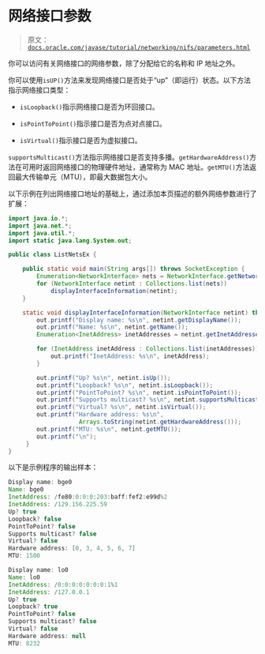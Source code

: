 # 网络接口参数

> 原文：[`docs.oracle.com/javase/tutorial/networking/nifs/parameters.html`](https://docs.oracle.com/javase/tutorial/networking/nifs/parameters.html)

你可以访问有关网络接口的网络参数，除了分配给它的名称和 IP 地址之外。

你可以使用`isUP()`方法来发现网络接口是否处于“up”（即运行）状态。以下方法指示网络接口类型：

+   `isLoopback()`指示网络接口是否为环回接口。

+   `isPointToPoint()`指示接口是否为点对点接口。

+   `isVirtual()`指示接口是否为虚拟接口。

`supportsMulticast()`方法指示网络接口是否支持多播。`getHardwareAddress()`方法在可用时返回网络接口的物理硬件地址，通常称为 MAC 地址。`getMTU()`方法返回最大传输单元（MTU），即最大数据包大小。

以下示例在列出网络接口地址的基础上，通过添加本页描述的额外网络参数进行了扩展：

```java
import java.io.*;
import java.net.*;
import java.util.*;
import static java.lang.System.out;

public class ListNetsEx {

    public static void main(String args[]) throws SocketException {
        Enumeration<NetworkInterface> nets = NetworkInterface.getNetworkInterfaces();
        for (NetworkInterface netint : Collections.list(nets))
            displayInterfaceInformation(netint);
    }

    static void displayInterfaceInformation(NetworkInterface netint) throws SocketException {
        out.printf("Display name: %s\n", netint.getDisplayName());
        out.printf("Name: %s\n", netint.getName());
        Enumeration<InetAddress> inetAddresses = netint.getInetAddresses();

        for (InetAddress inetAddress : Collections.list(inetAddresses)) {
            out.printf("InetAddress: %s\n", inetAddress);
        }

        out.printf("Up? %s\n", netint.isUp());
        out.printf("Loopback? %s\n", netint.isLoopback());
        out.printf("PointToPoint? %s\n", netint.isPointToPoint());
        out.printf("Supports multicast? %s\n", netint.supportsMulticast());
        out.printf("Virtual? %s\n", netint.isVirtual());
        out.printf("Hardware address: %s\n",
                    Arrays.toString(netint.getHardwareAddress()));
        out.printf("MTU: %s\n", netint.getMTU());
        out.printf("\n");
     }
}  

```

以下是示例程序的输出样本：

```java
Display name: bge0
Name: bge0
InetAddress: /fe80:0:0:0:203:baff:fef2:e99d%2
InetAddress: /129.156.225.59
Up? true
Loopback? false
PointToPoint? false
Supports multicast? false
Virtual? false
Hardware address: [0, 3, 4, 5, 6, 7]
MTU: 1500

Display name: lo0
Name: lo0
InetAddress: /0:0:0:0:0:0:0:1%1
InetAddress: /127.0.0.1
Up? true
Loopback? true
PointToPoint? false
Supports multicast? false
Virtual? false
Hardware address: null
MTU: 8232

```
